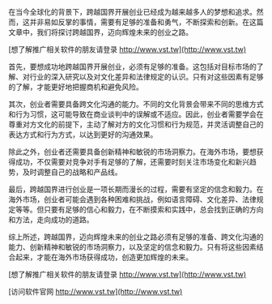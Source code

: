 在当今全球化的背景下，跨越国界开展创业已经成为越来越多人的梦想和追求。然而，这并非易如反掌的事情，需要有足够的准备和勇气，不断探索和创新。在这篇文章中，我们将探讨跨越国界，迈向辉煌未来的创业之路。

[想了解推广相关软件的朋友请登录 http://www.vst.tw](http://www.vst.tw)

首先，要想成功地跨越国界开展创业，必须有足够的准备。这包括对目标市场的了解、对行业的深入研究以及对文化差异和法律规定的认识。只有对这些因素有足够的了解，才能更好地把握商机和避免风险。

其次，创业者需要具备跨文化沟通的能力。不同的文化背景会带来不同的思维方式和行为习惯，这可能导致在商业谈判中的误解或不适应。因此，创业者需要学会在尊重对方文化的前提下，主动了解对方的文化习惯和行为规范，并灵活调整自己的表达方式和行为方式，以达到更好的沟通效果。

除此之外，创业者还需要具备创新精神和敏锐的市场洞察力。在海外市场，要想获得成功，不仅需要对竞争对手有足够的了解，还需要时刻关注市场变化和新兴趋势，及时调整自己的战略和产品线。

最后，跨越国界进行创业是一项长期而漫长的过程，需要有坚定的信念和毅力。在海外市场，创业者可能会遇到各种困难和挑战，例如语言障碍、文化差异、法律规定等等。但只要有足够的信心和毅力，在不断摸索和实践中，总会找到正确的方向和方法，走向成功的道路。

综上所述，跨越国界，迈向辉煌未来的创业之路必须有足够的准备、跨文化沟通的能力、创新精神和敏锐的市场洞察力，以及坚定的信念和毅力。只有将这些因素结合起来，才能在海外市场获得成功，创造更加辉煌的未来。

[想了解推广相关软件的朋友请登录 http://www.vst.tw](http://www.vst.tw)


[访问软件官网 http://www.vst.tw](http://www.vst.tw)
